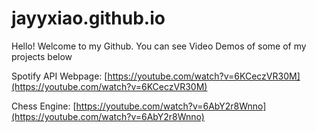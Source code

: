 # jayyxiao.github.io

Hello! Welcome to my Github. You can see Video Demos of some of my projects below

Spotify API Webpage:
[https://youtube.com/watch?v=6KCeczVR30M](https://youtube.com/watch?v=6KCeczVR30M)

Chess Engine:
[https://youtube.com/watch?v=6AbY2r8Wnno](https://youtube.com/watch?v=6AbY2r8Wnno)
